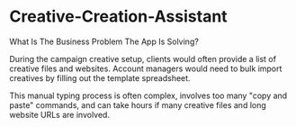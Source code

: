 # Creative-Creation-Assistant
 
What Is The Business Problem The App Is Solving?

During the campaign creative setup, clients would often provide a list of creative files and websites. 
Account managers would need to bulk import creatives by filling out the template spreadsheet. 

This manual typing process is often complex, involves too many "copy and paste" commands, and can take hours if many creative files and long website URLs are involved.
